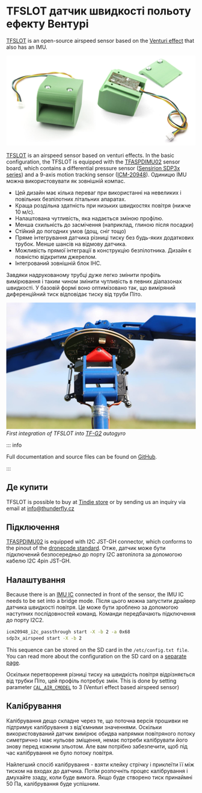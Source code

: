 # TFSLOT датчик швидкості польоту ефекту Вентурі

[TFSLOT](https://github.com/ThunderFly-aerospace/TFSLOT01) is an open-source airspeed sensor based on the [Venturi effect](https://en.wikipedia.org/wiki/Venturi_effect) that also has an IMU.

![TFSLOT and TFSLOT WITH TFASPDIMU02 board](../../assets/hardware/sensors/airspeed/tsflot_compose.jpg)

[TFSLOT](https://github.com/ThunderFly-aerospace/TFSLOT01) is an airspeed sensor based on venturi effects.
In the basic configuration, the TFSLOT is equipped with the [TFASPDIMU02](https://github.com/ThunderFly-aerospace/TFASPDIMU02) sensor board, which contains a differential pressure sensor ([Sensirion SDP3x series](https://sensirion.com/products/catalog/?filter_series=d1816d53-f5c8-47e3-ab47-818c3fd54259)) and a 9-axis motion tracking sensor ([ICM-20948](https://invensense.tdk.com/products/motion-tracking/9-axis/icm-20948/)).
Одиницю IMU можна використовувати як зовнішній компас.

- Цей дизайн має кілька переваг при використанні на невеликих і повільних безпілотних літальних апаратах.
- Краща роздільна здатність при низьких швидкостях повітря (нижче 10 м/с).
- Налаштована чутливість, яка надається зміною профілю.
- Менша схильність до засмічення (наприклад, глиною після посадки)
- Стійкий до погодних умов (дощ, сніг тощо)
- Пряме інтегрування датчика різниці тиску без будь-яких додаткових трубок.
  Менше шансів на відмову датчика.
- Можливість прямої інтеграції в конструкцію безпілотника.
  Дизайн є повністю відкритим джерелом.
- Інтегрований зовнішній блок ІНС.

Завдяки надрукованому трубці дуже легко змінити профіль вимірювання і таким чином змінити чутливість в певних діапазонах швидкості.
У базовій формі воно оптимізовано так, що виміряний диференційний тиск відповідає тиску від труби Піто.

![TFSLOT integrated in TF-G2](../../assets/hardware/sensors/airspeed/tfslot_integration.jpg)
_First integration of TFSLOT into [TF-G2](https://github.com/ThunderFly-aerospace/TF-G2/) autogyro_

::: info

Full documentation and source files can be found on [GitHub](https://github.com/ThunderFly-aerospace/TFSLOT01).

:::

## Де купити

TFSLOT is possible to buy at [Tindie store](https://www.tindie.com/products/thunderfly/tfslot01a-inovative-drone-airspeed-sensor/) or by sending us an inquiry via email at info@thunderfly.cz

## Підключення

[TFASPDIMU02](https://github.com/ThunderFly-aerospace/TFASPDIMU02) is equipped with I2C JST-GH connector, which conforms to the pinout of the [dronecode standard](https://github.com/pixhawk/Pixhawk-Standards/blob/master/DS-009%20Pixhawk%20Connector%20Standard.pdf).
Отже, датчик може бути підключений безпосередньо до порту I2C автопілота за допомогою кабелю I2C 4pin JST-GH.

## Налаштування

Because there is an [IMU IC](https://invensense.tdk.com/products/motion-tracking/9-axis/icm-20948/) connected in front of the sensor, the IMU IC needs to be set into a bridge mode.
Після цього можна запустити драйвер датчика швидкості повітря. Це може бути зроблено за допомогою наступних послідовностей команд. Команди передбачають підключення до порту I2C2.

```sh
icm20948_i2c_passthrough start -X -b 2 -a 0x68
sdp3x_airspeed start -X -b 2
```

This sequence can be stored on the SD card in the `/etc/config.txt file`.
You can read more about the configuration on the SD card on a [separate page](../concept/system_startup.md#replacing-the-system-startup).

Оскільки перетворення різниці тиску на швидкість повітря відрізняється від трубки Піто, цей профіль потребує змін.
This is done by setting parameter [`CAL_AIR_CMODEL`](../advanced_config/parameter_reference.md#CAL_AIR_CMODEL) to 3 (Venturi effect based airspeed sensor)

## Калібрування

Калібрування дещо складне через те, що поточна версія прошивки не підтримує калібрування з від'ємними значеннями.
Оскільки використовуваний датчик вимірює обидва напрямки повітряного потоку симетрично і має нульове зміщення, немає потреби калібрувати його знову перед кожним зльотом.
Але вам потрібно забезпечити, щоб під час калібрування не було потоку повітря.

Найлегший спосіб калібрування - взяти клейку стрічку і приклеїти її між тиском на входах до датчика.
Потім розпочніть процес калібрування і дмухайте ззаду, коли буде вимога.
Якщо буде створено тиск принаймні 50 Па, калібрування буде успішним.
